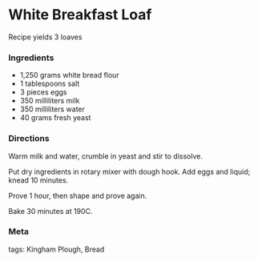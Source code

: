 # White Breakfast Loaf

Recipe yields 3 loaves 

### Ingredients
 * 1,250 grams white bread flour
 * 1 tablespoons salt
 * 3 pieces eggs
 * 350 milliliters milk
 * 350 milliliters water
 * 40 grams fresh yeast

### Directions

Warm milk and water, crumble in yeast and stir to dissolve.

Put dry ingredients in rotary mixer with dough hook.  Add eggs and liquid; knead 10 minutes.

Prove 1 hour, then shape and prove again.

Bake 30 minutes at 190C.

### Meta

tags: Kingham Plough, Bread

